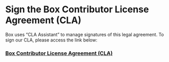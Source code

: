 # Sign the Box Contributor License Agreement (CLA)

Box uses “CLA Assistant” to manage signatures of this legal agreement. To sign our CLA, please access the link below:

### [Box Contributor License Agreement (CLA)](https://cla-assistant.io/box/cla)
